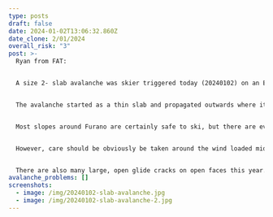```yaml
---
type: posts
draft: false
date: 2024-01-02T13:06:32.860Z
date_clone: 2/01/2024
overall_risk: "3"
post: >-
  Ryan from FAT:


  A size 2- slab avalanche was skier triggered today (20240102) on an E face around 1100m near Furano. This was due to some wind loading in the previous 24hours ontop of the 20240101 suncrust later that exists on steep S-E slopes in the Furano area.


  T﻿he avalanche started as a thin slab and propagated outwards where it became approx 20cm thick. See pics.


  M﻿ost slopes around Furano are certainly safe to ski, but there are evidently still a few reactive pockets to look out for on the aforementioned slopes especially near ridgelines on steep faces where the crust layer is more obvious. 


  However, care should be obviously be taken around the wind loaded mid - higher elevation steep faces in the Furano Area.


  T﻿here are also many large, open glide cracks on open faces this year. Be careful when emerging from the trees onto these faces to avoid crashing into them. Avoid spending time underneath them especially when temperatures are rising to near or above 0C.
avalanche_problems: []
screenshots:
  - image: /img/20240102-slab-avalanche.jpg
  - image: /img/20240102-slab-avalanche-2.jpg
---
```

